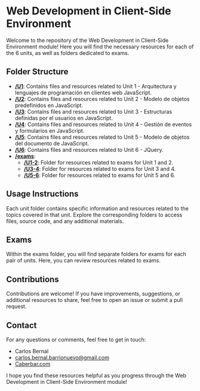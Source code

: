 # Web Development in Client-Side Environment

Welcome to the repository of the Web Development in Client-Side Environment module! Here you will find the necessary resources for each of the 6 units, as well as folders dedicated to exams.

## Folder Structure

- [**/U1**](./U1): Contains files and resources related to Unit 1 - Arquitectura y lenguajes de programación en clientes web JavaScript.
- [**/U2**](./U2): Contains files and resources related to Unit 2 - Modelo de objetos predefinidos en JavaScript.
- [**/U3**](./U3): Contains files and resources related to Unit 3 - Estructuras definidas por el usuarios en JavaScript.
- [**/U4**](./U4): Contains files and resources related to Unit 4 - Gestión de eventos y formularios en JavaScript.
- [**/U5**](./U5): Contains files and resources related to Unit 5 - Modelo de objetos del documento de JavaScript.
- [**/U6**](./U6): Contains files and resources related to Unit 6 - JQuery.
- [**/exams**](./exams):
  - [**/U1-2**](./exams/U1-2): Folder for resources related to exams for Unit 1 and 2.
  - [**/U3-4**](./exams/U3-4): Folder for resources related to exams for Unit 3 and 4.
  - [**/U5-6**](./exams/U5-6): Folder for resources related to exams for Unit 5 and 6.

## Usage Instructions

Each unit folder contains specific information and resources related to the topics covered in that unit. Explore the corresponding folders to access files, source code, and any additional materials.

## Exams

Within the exams folder, you will find separate folders for exams for each pair of units. Here, you can review resources related to exams.

## Contributions

Contributions are welcome! If you have improvements, suggestions, or additional resources to share, feel free to open an issue or submit a pull request.

## Contact

For any questions or comments, feel free to get in touch:

- Carlos Bernal
- <a href="mailto:carlos.bernal.barrionuevo@gmail.com">carlos.bernal.barrionuevo@gmail.com</a>
- [Caberbar.com](http://Caberbar.com)

I hope you find these resources helpful as you progress through the Web Development in Client-Side Environment module!
